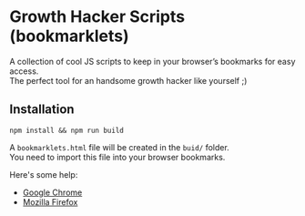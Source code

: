 # Growth Hacker Scripts (bookmarklets)
A collection of cool JS scripts to keep in your browser’s bookmarks for easy access.  
The perfect tool for an handsome growth hacker like yourself ;)

## Installation

```
npm install && npm run build
```

A `bookmarklets.html` file will be created in the `buid/` folder.  
You need to import this file into your browser bookmarks.

Here's some help:

 - [Google Chrome](https://support.google.com/chrome/answer/96816)
 - [Mozilla Firefox](https://support.mozilla.org/en-US/kb/import-bookmarks-html-file)
